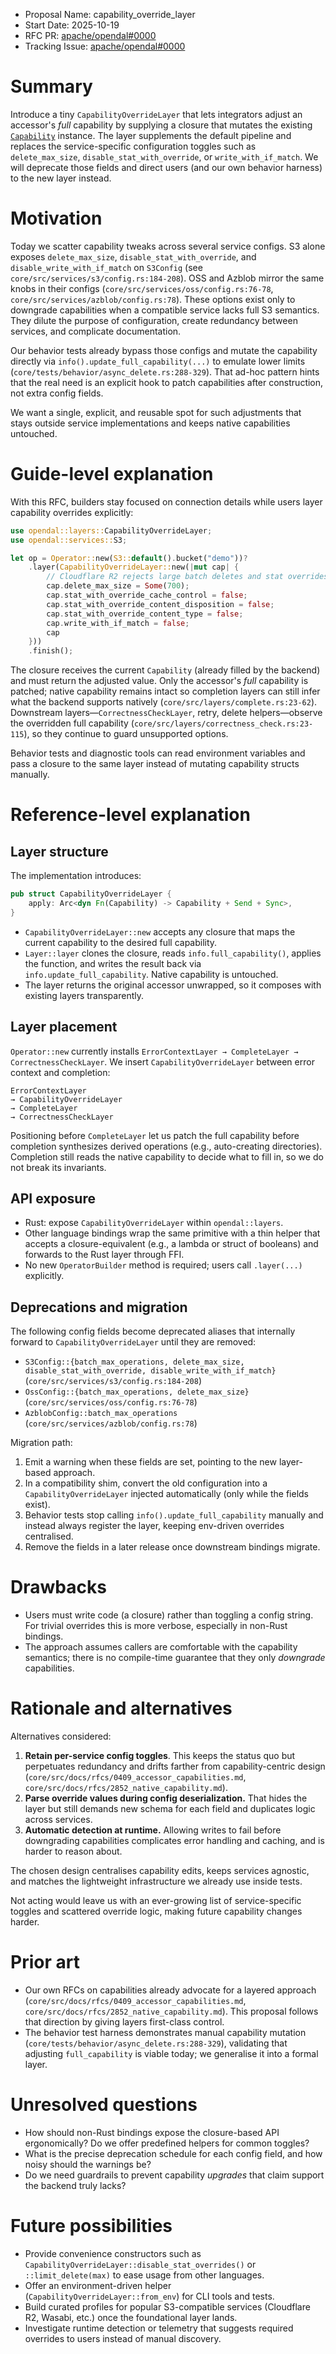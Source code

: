- Proposal Name: capability_override_layer
- Start Date: 2025-10-19
- RFC PR: [apache/opendal#0000](https://github.com/apache/opendal/pull/0000)
- Tracking Issue: [apache/opendal#0000](https://github.com/apache/opendal/issues/0000)

# Summary

Introduce a tiny `CapabilityOverrideLayer` that lets integrators adjust an accessor's *full* capability by supplying a closure that mutates the existing [`Capability`](../../types/capability.rs) instance. The layer supplements the default pipeline and replaces the service-specific configuration toggles such as `delete_max_size`, `disable_stat_with_override`, or `write_with_if_match`. We will deprecate those fields and direct users (and our own behavior harness) to the new layer instead.

# Motivation

Today we scatter capability tweaks across several service configs. S3 alone exposes `delete_max_size`, `disable_stat_with_override`, and `disable_write_with_if_match` on `S3Config` (see `core/src/services/s3/config.rs:184-208`). OSS and Azblob mirror the same knobs in their configs (`core/src/services/oss/config.rs:76-78`, `core/src/services/azblob/config.rs:78`). These options exist only to downgrade capabilities when a compatible service lacks full S3 semantics. They dilute the purpose of configuration, create redundancy between services, and complicate documentation.

Our behavior tests already bypass those configs and mutate the capability directly via `info().update_full_capability(...)` to emulate lower limits (`core/tests/behavior/async_delete.rs:288-329`). That ad-hoc pattern hints that the real need is an explicit hook to patch capabilities after construction, not extra config fields.

We want a single, explicit, and reusable spot for such adjustments that stays outside service implementations and keeps native capabilities untouched.

# Guide-level explanation

With this RFC, builders stay focused on connection details while users layer capability overrides explicitly:

```rust
use opendal::layers::CapabilityOverrideLayer;
use opendal::services::S3;

let op = Operator::new(S3::default().bucket("demo"))?
    .layer(CapabilityOverrideLayer::new(|mut cap| {
        // Cloudflare R2 rejects large batch deletes and stat overrides
        cap.delete_max_size = Some(700);
        cap.stat_with_override_cache_control = false;
        cap.stat_with_override_content_disposition = false;
        cap.stat_with_override_content_type = false;
        cap.write_with_if_match = false;
        cap
    }))
    .finish();
```

The closure receives the current `Capability` (already filled by the backend) and must return the adjusted value. Only the accessor's *full* capability is patched; native capability remains intact so completion layers can still infer what the backend supports natively (`core/src/layers/complete.rs:23-62`). Downstream layers—`CorrectnessCheckLayer`, retry, delete helpers—observe the overridden full capability (`core/src/layers/correctness_check.rs:23-115`), so they continue to guard unsupported options.

Behavior tests and diagnostic tools can read environment variables and pass a closure to the same layer instead of mutating capability structs manually.

# Reference-level explanation

## Layer structure

The implementation introduces:

```rust
pub struct CapabilityOverrideLayer {
    apply: Arc<dyn Fn(Capability) -> Capability + Send + Sync>,
}
```

- `CapabilityOverrideLayer::new` accepts any closure that maps the current capability to the desired full capability.
- `Layer::layer` clones the closure, reads `info.full_capability()`, applies the function, and writes the result back via `info.update_full_capability`. Native capability is untouched.
- The layer returns the original accessor unwrapped, so it composes with existing layers transparently.

## Layer placement

`Operator::new` currently installs `ErrorContextLayer → CompleteLayer → CorrectnessCheckLayer`. We insert `CapabilityOverrideLayer` between error context and completion:

```
ErrorContextLayer
→ CapabilityOverrideLayer
→ CompleteLayer
→ CorrectnessCheckLayer
```

Positioning before `CompleteLayer` let us patch the full capability before completion synthesizes derived operations (e.g., auto-creating directories). Completion still reads the native capability to decide what to fill in, so we do not break its invariants.

## API exposure

- Rust: expose `CapabilityOverrideLayer` within `opendal::layers`.
- Other language bindings wrap the same primitive with a thin helper that accepts a closure-equivalent (e.g., a lambda or struct of booleans) and forwards to the Rust layer through FFI.
- No new `OperatorBuilder` method is required; users call `.layer(...)` explicitly.

## Deprecations and migration

The following config fields become deprecated aliases that internally forward to `CapabilityOverrideLayer` until they are removed:

- `S3Config::{batch_max_operations, delete_max_size, disable_stat_with_override, disable_write_with_if_match}` (`core/src/services/s3/config.rs:184-208`)
- `OssConfig::{batch_max_operations, delete_max_size}` (`core/src/services/oss/config.rs:76-78`)
- `AzblobConfig::batch_max_operations` (`core/src/services/azblob/config.rs:78`)

Migration path:

1. Emit a warning when these fields are set, pointing to the new layer-based approach.
2. In a compatibility shim, convert the old configuration into a `CapabilityOverrideLayer` injected automatically (only while the fields exist).
3. Behavior tests stop calling `info().update_full_capability` manually and instead always register the layer, keeping env-driven overrides centralised.
4. Remove the fields in a later release once downstream bindings migrate.

# Drawbacks

- Users must write code (a closure) rather than toggling a config string. For trivial overrides this is more verbose, especially in non-Rust bindings.
- The approach assumes callers are comfortable with the capability semantics; there is no compile-time guarantee that they only *downgrade* capabilities.

# Rationale and alternatives

Alternatives considered:

1. **Retain per-service config toggles**. This keeps the status quo but perpetuates redundancy and drifts farther from capability-centric design (`core/src/docs/rfcs/0409_accessor_capabilities.md`, `core/src/docs/rfcs/2852_native_capability.md`).
2. **Parse override values during config deserialization.** That hides the layer but still demands new schema for each field and duplicates logic across services.
3. **Automatic detection at runtime.** Allowing writes to fail before downgrading capabilities complicates error handling and caching, and is harder to reason about.

The chosen design centralises capability edits, keeps services agnostic, and matches the lightweight infrastructure we already use inside tests.

Not acting would leave us with an ever-growing list of service-specific toggles and scattered override logic, making future capability changes harder.

# Prior art

- Our own RFCs on capabilities already advocate for a layered approach (`core/src/docs/rfcs/0409_accessor_capabilities.md`, `core/src/docs/rfcs/2852_native_capability.md`). This proposal follows that direction by giving layers first-class control.
- The behavior test harness demonstrates manual capability mutation (`core/tests/behavior/async_delete.rs:288-329`), validating that adjusting `full_capability` is viable today; we generalise it into a formal layer.

# Unresolved questions

- How should non-Rust bindings expose the closure-based API ergonomically? Do we offer predefined helpers for common toggles?
- What is the precise deprecation schedule for each config field, and how noisy should the warnings be?
- Do we need guardrails to prevent capability *upgrades* that claim support the backend truly lacks?

# Future possibilities

- Provide convenience constructors such as `CapabilityOverrideLayer::disable_stat_overrides()` or `::limit_delete(max)` to ease usage from other languages.
- Offer an environment-driven helper (`CapabilityOverrideLayer::from_env`) for CLI tools and tests.
- Build curated profiles for popular S3-compatible services (Cloudflare R2, Wasabi, etc.) once the foundational layer lands.
- Investigate runtime detection or telemetry that suggests required overrides to users instead of manual discovery.

